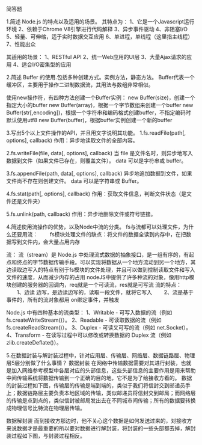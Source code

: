 简答题


1.简述 Node.js 的特点以及适用的场景。
其特点为：
1、它是一个Javascript运行环境
2、依赖于Chrome V8引擎进行代码解释
3、异步事件驱动
4、非阻塞I/O
5、轻量、可伸缩，适于实时数据交互应用
6、单进程，单线程（这里指主线程）
7、性能出众

其适用的场景：
1、RESTful API
2、统一Web应用的UI层
3、大量Ajax请求的应用
4、适合I/O密集型的应用




2.简述 Buffer 的使用.包括多种创建方式。实例方法，静态方法。
Buffer代表一个缓冲区，主要用于操作二进制数据流，其用法与数组非常相似。

使用new操作符，有四种方法创建一个Buffer实例：
new Buffer(size)，创建一个指定大小的buffer
new Buffer(array)，根据一个字节数组来创建一个buffer
new Buffer(str[,encoding])，根据一个字符串和编码格式创建buffer，不指定编码时默认使用utf8
new Buffer(buffer)，根据buffer实例创建一个新的buffer





3.写出5个以上文件操作的API，并且用文字说明其功能。
1.fs.readFile(path[, options], callback)
作用：异步地读取文件的全部内容。

2.fs.writeFile(file, data[, options], callback)
当 file 是文件名时，则异步地写入数据到文件（如果文件已存在，则覆盖文件）。 data 可以是字符串或 buffer。

3.fs.appendFile(path, data[, options], callback)
异步地追加数据到文件，如果文件尚不存在则创建文件。 data 可以是字符串或 Buffer。

4.fs.stat(path[, options], callback)
作用：获取文件信息，判断文件状态（是文件还是文件夹）

5.fs.unlink(path, callback)
作用：异步地删除文件或符号链接。



4.简述使用流操作的优势，以及Node中流的分类。
fs与流都可以处理文件，为什么还要用流：
　　fs模块处理文件的缺点：将文件的数据全读到内存中，在把数据写到文件内，会大量占用内存

流：
        流（stream）是 Node.js 中处理流式数据的抽象接口，是一组有序的，有起点和终点的字节数据传输手段。可以实现将数据从一个地方流动到另一个地方，其边读取边写入的特点有别于fs模块的文件处理，并且可以做到控制读取文件和写入文件的速度，从而减少内存的占用
        nodeJS中提供了许多种流的对象，像用http模块创建的服务器的回调内，req就是一个可读流，res就是可写流
流的特点：
　　1、边读  边写，是边读边写的，读取一段文件，就将它写入
　　2、流是基于事件的，所有的流对象都用 on绑定事件，并触发

Node.js 中有四种基本的流类型：
1、Writable - 可写入数据的流（例如 fs.createWriteStream()）。
2、Readable - 可读取数据的流（例如 fs.createReadStream()）。
3、Duplex - 可读又可写的流（例如 net.Socket）。
4、Transform - 在读写过程中可以修改或转换数据的 Duplex 流（例如 zlib.createDeflate()）。




5.在数据封装与解封装过程中，针对应用层、传输层、网络层、数据链路层、物理层5层分别做了什么事情？
数据封装
在网络中传输数据需要对其进行封装，也就是加入网络参考模型中各层对应的头部信息，这些头部信息的主要作用是用来帮助中间传输系统将数据传输到一个正确的目的地，它不是为了给接收方看的。
数据的封装过程如下图，传输层的传输是端到端的，类似于我们将信封交到邮递员手上；数据链路层主要负责本地区域的传输，类似邮递员将信封交到邮局；而网络层的传输是点到点的，类似信封被邮局发出去在不同城市间传输；所有的数据要转换成物理信号比特流在物理层传输。

数据解封装
而到接收方那边时，他不关心这个数据是如何发送过来的，对接收方来说数据才是最重要的所以要对数据进行解封装，将封装的一些头部都去掉，解封装过程如下图，与封装过程相反。



